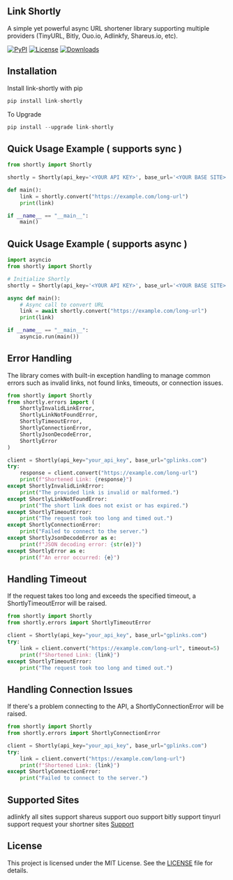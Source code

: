 ## Link Shortly

A simple yet powerful async URL shortener library supporting multiple providers (TinyURL, Bitly, Ouo.io, Adlinkfy, Shareus.io, etc).

[![PyPI](https://img.shields.io/pypi/v/link-shortly.svg)](https://pypi.org/project/link-shortly/)
[![License](https://img.shields.io/github/license/RknDeveloper/link-shortly)](LICENSE)
[![Downloads](https://pepy.tech/badge/link-shortly)](https://pepy.tech/project/link-shortly)

## Installation

Install link-shortly with pip
```python
pip install link-shortly
```

To Upgrade
```python
pip install --upgrade link-shortly
```

## Quick Usage Example ( supports sync )
```python
from shortly import Shortly

shortly = Shortly(api_key='<YOUR API KEY>', base_url='<YOUR BASE SITE>')

def main():
    link = shortly.convert("https://example.com/long-url")
    print(link)

if __name__ == "__main__":
    main()
```

## Quick Usage Example ( supports async  )
```python
import asyncio
from shortly import Shortly

# Initialize Shortly
shortly = Shortly(api_key='<YOUR API KEY>', base_url='<YOUR BASE SITE>')

async def main():
    # Async call to convert URL
    link = await shortly.convert("https://example.com/long-url")
    print(link)

if __name__ == "__main__":
    asyncio.run(main())
```

## Error Handling

The library comes with built-in exception handling to manage common errors such as invalid links, not found links, timeouts, or connection issues.
```python
from shortly import Shortly
from shortly.errors import (
    ShortlyInvalidLinkError,
    ShortlyLinkNotFoundError,
    ShortlyTimeoutError,
    ShortlyConnectionError,
    ShortlyJsonDecodeError,
    ShortlyError
)

client = Shortly(api_key="your_api_key", base_url="gplinks.com")
try:
    response = client.convert("https://example.com/long-url")
    print(f"Shortened Link: {response}")
except ShortlyInvalidLinkError:
    print("The provided link is invalid or malformed.")
except ShortlyLinkNotFoundError:
    print("The short link does not exist or has expired.")
except ShortlyTimeoutError:
    print("The request took too long and timed out.")
except ShortlyConnectionError:
    print("Failed to connect to the server.")
except ShortlyJsonDecodeError as e:
    print(f"JSON decoding error: {str(e)}")
except ShortlyError as e:
    print(f"An error occurred: {e}")
```

## Handling Timeout

If the request takes too long and exceeds the specified timeout, a ShortlyTimeoutError will be raised.
```python
from shortly import Shortly
from shortly.errors import ShortlyTimeoutError

client = Shortly(api_key="your_api_key", base_url="gplinks.com")
try:
    link = client.convert("https://example.com/long-url", timeout=5)
    print(f"Shortened Link: {link}")
except ShortlyTimeoutError:
    print("The request took too long and timed out.")
```

## Handling Connection Issues

If there's a problem connecting to the API, a ShortlyConnectionError will be raised.
```python
from shortly import Shortly
from shortly.errors import ShortlyConnectionError

client = Shortly(api_key="your_api_key", base_url="gplinks.com")
try:
    link = client.convert("https://example.com/long-url")
    print(f"Shortened Link: {link}")
except ShortlyConnectionError:
    print("Failed to connect to the server.")
```

## Supported Sites
adlinkfy all sites support 
shareus support 
ouo support 
bitly support 
tinyurl support 
request your shortner sites [Support](https://t.me/RknBots_Support)

## License

This project is licensed under the MIT License. See the [LICENSE](LICENSE) file for details.
